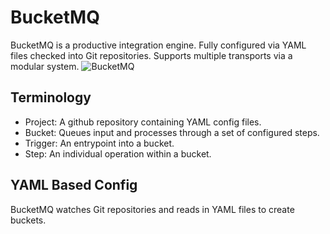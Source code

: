 # BucketMQ
BucketMQ is a productive integration engine.
Fully configured via YAML files checked into Git repositories.
Supports multiple transports via a modular system.
![BucketMQ](https://media.giphy.com/media/PJnZwj2O7LKHC/giphy.gif)

## Terminology
- Project: A github repository containing YAML config files.
- Bucket: Queues input and processes through a set of configured steps.
- Trigger: An entrypoint into a bucket.
- Step: An individual operation within a bucket.

## YAML Based Config
BucketMQ watches Git repositories and reads in YAML files to create buckets.

